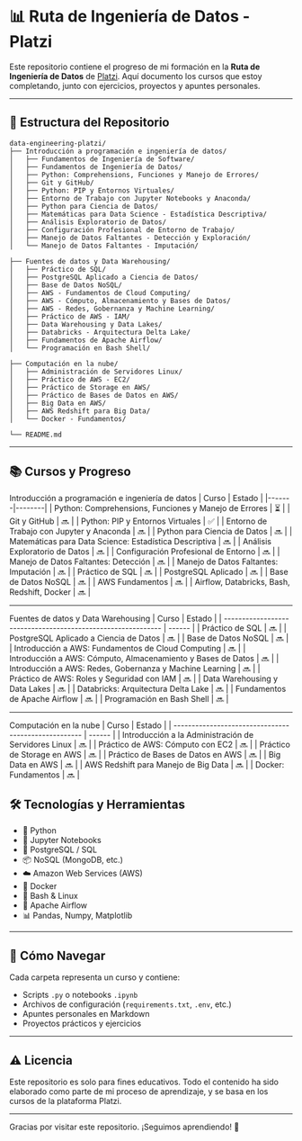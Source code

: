 
# 📊 Ruta de Ingeniería de Datos - Platzi

Este repositorio contiene el progreso de mi formación en la **Ruta de Ingeniería de Datos** de [Platzi](https://platzi.com/). Aquí documento los cursos que estoy completando, junto con ejercicios, proyectos y apuntes personales.

---

## 📁 Estructura del Repositorio

```
data-engineering-platzi/
├── Introducción a programación e ingeniería de datos/
│   ├── Fundamentos de Ingeniería de Software/
│   ├── Fundamentos de Ingeniería de Datos/
│   ├── Python: Comprehensions, Funciones y Manejo de Errores/
│   ├── Git y GitHub/
│   ├── Python: PIP y Entornos Virtuales/
│   ├── Entorno de Trabajo con Jupyter Notebooks y Anaconda/
│   ├── Python para Ciencia de Datos/
│   ├── Matemáticas para Data Science - Estadística Descriptiva/
│   ├── Análisis Exploratorio de Datos/
│   ├── Configuración Profesional de Entorno de Trabajo/
│   ├── Manejo de Datos Faltantes - Detección y Exploración/
│   └── Manejo de Datos Faltantes - Imputación/

├── Fuentes de datos y Data Warehousing/
│   ├── Práctico de SQL/
│   ├── PostgreSQL Aplicado a Ciencia de Datos/
│   ├── Base de Datos NoSQL/
│   ├── AWS - Fundamentos de Cloud Computing/
│   ├── AWS - Cómputo, Almacenamiento y Bases de Datos/
│   ├── AWS - Redes, Gobernanza y Machine Learning/
│   ├── Práctico de AWS - IAM/
│   ├── Data Warehousing y Data Lakes/
│   ├── Databricks - Arquitectura Delta Lake/
│   ├── Fundamentos de Apache Airflow/
│   └── Programación en Bash Shell/

├── Computación en la nube/
│   ├── Administración de Servidores Linux/
│   ├── Práctico de AWS - EC2/
│   ├── Práctico de Storage en AWS/
│   ├── Práctico de Bases de Datos en AWS/
│   ├── Big Data en AWS/
│   ├── AWS Redshift para Big Data/
│   └── Docker - Fundamentos/

└── README.md
```

---

## 📚 Cursos y Progreso

Introducción a programación e ingeniería de datos
| Curso | Estado |
|-------|--------|
| Python: Comprehensions, Funciones y Manejo de Errores | ⏳ |
| Git y GitHub | 🔜 |
| Python: PIP y Entornos Virtuales | ✅ |
| Entorno de Trabajo con Jupyter y Anaconda | 🔜 |
| Python para Ciencia de Datos | 🔜 |
| Matemáticas para Data Science: Estadística Descriptiva | 🔜 |
| Análisis Exploratorio de Datos | 🔜 |
| Configuración Profesional de Entorno | 🔜 |
| Manejo de Datos Faltantes: Detección | 🔜 |
| Manejo de Datos Faltantes: Imputación | 🔜 |
| Práctico de SQL | 🔜 |
| PostgreSQL Aplicado | 🔜 |
| Base de Datos NoSQL | 🔜 |
| AWS Fundamentos | 🔜 |
| Airflow, Databricks, Bash, Redshift, Docker | 🔜 |

---

Fuentes de datos y Data Warehousing
| Curso                                                        | Estado |
| ------------------------------------------------------------ | ------ |
| Práctico de SQL                                              | 🔜     |
| PostgreSQL Aplicado a Ciencia de Datos                       | 🔜     |
| Base de Datos NoSQL                                          | 🔜     |
| Introducción a AWS: Fundamentos de Cloud Computing           | 🔜     |
| Introducción a AWS: Cómputo, Almacenamiento y Bases de Datos | 🔜     |
| Introducción a AWS: Redes, Gobernanza y Machine Learning     | 🔜     |
| Práctico de AWS: Roles y Seguridad con IAM                   | 🔜     |
| Data Warehousing y Data Lakes                                | 🔜     |
| Databricks: Arquitectura Delta Lake                          | 🔜     |
| Fundamentos de Apache Airflow                                | 🔜     |
| Programación en Bash Shell                                   | 🔜     |


---

Computación en la nube
| Curso                                                | Estado |
| ---------------------------------------------------- | ------ |
| Introducción a la Administración de Servidores Linux | 🔜     |
| Práctico de AWS: Cómputo con EC2                     | 🔜     |
| Práctico de Storage en AWS                           | 🔜     |
| Práctico de Bases de Datos en AWS                    | 🔜     |
| Big Data en AWS                                      | 🔜     |
| AWS Redshift para Manejo de Big Data                 | 🔜     |
| Docker: Fundamentos                                  | 🔜     |


## 🛠️ Tecnologías y Herramientas

- 🐍 Python  
- 📘 Jupyter Notebooks  
- 🐘 PostgreSQL / SQL  
- 📦 NoSQL (MongoDB, etc.)  
- ☁️ Amazon Web Services (AWS)  
- 🐳 Docker  
- 🐧 Bash & Linux  
- 🧬 Apache Airflow  
- 📊 Pandas, Numpy, Matplotlib  

---

## 📌 Cómo Navegar

Cada carpeta representa un curso y contiene:

- Scripts `.py` o notebooks `.ipynb`  
- Archivos de configuración (`requirements.txt`, `.env`, etc.)  
- Apuntes personales en Markdown  
- Proyectos prácticos y ejercicios

---

## ⚠️ Licencia

Este repositorio es solo para fines educativos. Todo el contenido ha sido elaborado como parte de mi proceso de aprendizaje, y se basa en los cursos de la plataforma Platzi.

---

Gracias por visitar este repositorio. ¡Seguimos aprendiendo! 🚀
